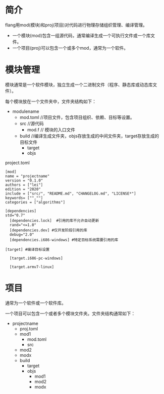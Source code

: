 # 简介

flang用mod(模块)和proj(项目)对代码进行物理存储组织管理、编译管理。

+ 一个模块(mod)包含一组源代码，通常编译生成一个可执行文件或一个库文件。
+ 一个项目(proj)可以包含一个或多个mod，通常为一个软件。

# 模块管理

模块通常是一个软件模块，独立生成一个二进制文件（程序、静态库或动态库文件）。

每个模块放在一个文件夹中，文件夹结构如下：

+ modulename
    + mod.toml  //项目文件，包含项目组织、依赖、目标等设置。
    + src  //源代码
        + mod.f // 模块的入口文件
    + build  //编译生成文件夹，objs存放生成的中间文件夹，target存放生成的目标文件
        + target
        + objs

project.toml

~~~
[mod]
name = "projectname"
version = "0.1.0"
authors = ["lei"]
edition = "2020"
include = ["src/", "README.md", "CHANGELOG.md", "LICENSE*"]
keywords= ["",""]
categories = ["algorithms"]

[dependencies]
std="0.7"
  [dependencies.lock]  #引用的库不允许自动更新
  rand="<=1.0"
  [dependencies.dev] #仅开发阶段引用的库
  debug="2.0"
  [dependencies.i686-windows] #特定目标系统需要引用的库

[target] #编译目标设置

  [target.i686-pc-windows]
  
  [target.armv7-linux]

~~~

# 项目

通常为一个软件或一个软件库。

一个项目可以包含一个或者多个模块文件夹。文件夹结构通常如下：

+ projectname
    + proj.toml
    + mod1
        + mod.toml
        + src
    + mod2
    + modx
    + build
        + target
        + objs
            - mod1
            - mod2
            - modx